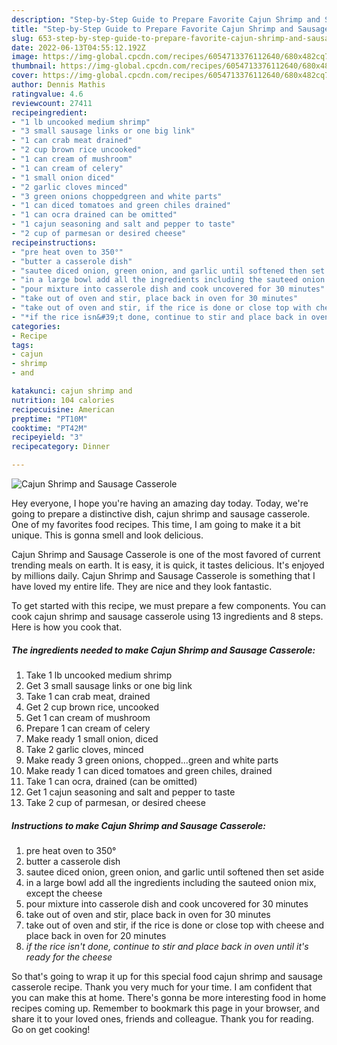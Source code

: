 ```yaml
---
description: "Step-by-Step Guide to Prepare Favorite Cajun Shrimp and Sausage Casserole"
title: "Step-by-Step Guide to Prepare Favorite Cajun Shrimp and Sausage Casserole"
slug: 653-step-by-step-guide-to-prepare-favorite-cajun-shrimp-and-sausage-casserole
date: 2022-06-13T04:55:12.192Z
image: https://img-global.cpcdn.com/recipes/6054713376112640/680x482cq70/cajun-shrimp-and-sausage-casserole-recipe-main-photo.jpg
thumbnail: https://img-global.cpcdn.com/recipes/6054713376112640/680x482cq70/cajun-shrimp-and-sausage-casserole-recipe-main-photo.jpg
cover: https://img-global.cpcdn.com/recipes/6054713376112640/680x482cq70/cajun-shrimp-and-sausage-casserole-recipe-main-photo.jpg
author: Dennis Mathis
ratingvalue: 4.6
reviewcount: 27411
recipeingredient:
- "1 lb uncooked medium shrimp"
- "3 small sausage links or one big link"
- "1 can crab meat drained"
- "2 cup brown rice uncooked"
- "1 can cream of mushroom"
- "1 can cream of celery"
- "1 small onion diced"
- "2 garlic cloves minced"
- "3 green onions choppedgreen and white parts"
- "1 can diced tomatoes and green chiles drained"
- "1 can ocra drained can be omitted"
- "1 cajun seasoning and salt and pepper to taste"
- "2 cup of parmesan or desired cheese"
recipeinstructions:
- "pre heat oven to 350°"
- "butter a casserole dish"
- "sautee diced onion, green onion, and garlic until softened then set aside"
- "in a large bowl add all the ingredients including the sauteed onion mix, except the cheese"
- "pour mixture into casserole dish and cook uncovered for 30 minutes"
- "take out of oven and stir, place back in oven for 30 minutes"
- "take out of oven and stir, if the rice is done or close top with cheese and place back in oven for 20 minutes"
- "*if the rice isn&#39;t done, continue to stir and place back in oven until it&#39;s ready for the cheese*"
categories:
- Recipe
tags:
- cajun
- shrimp
- and

katakunci: cajun shrimp and 
nutrition: 104 calories
recipecuisine: American
preptime: "PT10M"
cooktime: "PT42M"
recipeyield: "3"
recipecategory: Dinner

---
```



![Cajun Shrimp and Sausage Casserole](https://img-global.cpcdn.com/recipes/6054713376112640/680x482cq70/cajun-shrimp-and-sausage-casserole-recipe-main-photo.jpg)

Hey everyone, I hope you're having an amazing day today. Today, we're going to prepare a distinctive dish, cajun shrimp and sausage casserole. One of my favorites food recipes. This time, I am going to make it a bit unique. This is gonna smell and look delicious.

Cajun Shrimp and Sausage Casserole is one of the most favored of current trending meals on earth. It is easy, it is quick, it tastes delicious. It's enjoyed by millions daily. Cajun Shrimp and Sausage Casserole is something that I have loved my entire life. They are nice and they look fantastic.




To get started with this recipe, we must prepare a few components. You can cook cajun shrimp and sausage casserole using 13 ingredients and 8 steps. Here is how you cook that.

<!--inarticleads1-->

##### The ingredients needed to make Cajun Shrimp and Sausage Casserole:

1. Take 1 lb uncooked medium shrimp
1. Get 3 small sausage links or one big link
1. Take 1 can crab meat, drained
1. Get 2 cup brown rice, uncooked
1. Get 1 can cream of mushroom
1. Prepare 1 can cream of celery
1. Make ready 1 small onion, diced
1. Take 2 garlic cloves, minced
1. Make ready 3 green onions, chopped...green and white parts
1. Make ready 1 can diced tomatoes and green chiles, drained
1. Take 1 can ocra, drained (can be omitted)
1. Get 1 cajun seasoning and salt and pepper to taste
1. Take 2 cup of parmesan, or desired cheese




<!--inarticleads2-->

##### Instructions to make Cajun Shrimp and Sausage Casserole:

1. pre heat oven to 350°
1. butter a casserole dish
1. sautee diced onion, green onion, and garlic until softened then set aside
1. in a large bowl add all the ingredients including the sauteed onion mix, except the cheese
1. pour mixture into casserole dish and cook uncovered for 30 minutes
1. take out of oven and stir, place back in oven for 30 minutes
1. take out of oven and stir, if the rice is done or close top with cheese and place back in oven for 20 minutes
1. *if the rice isn&#39;t done, continue to stir and place back in oven until it&#39;s ready for the cheese*




So that's going to wrap it up for this special food cajun shrimp and sausage casserole recipe. Thank you very much for your time. I am confident that you can make this at home. There's gonna be more interesting food in home recipes coming up. Remember to bookmark this page in your browser, and share it to your loved ones, friends and colleague. Thank you for reading. Go on get cooking!
